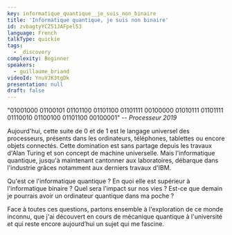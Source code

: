 ```yaml
---
key: informatique_quantique__je_suis_non_binaire
title: 'Informatique quantique, je suis non binaire'
id: zvbagtyYCZ51JAFpel53
language: French
talkType: quickie
tags:
  - _discovery
complexity: Beginner
speakers:
  - guillaume_briand
videoId: YnuVJK3tgDk
presentation: null
draft: false
---
```

"01001000 01100101 01101100 01101100 01101111 00100000 01010111 01101111 01110010 01100100 01101100 00100001"
-- *Processeur 2019*


Aujourd'hui, cette suite de 0 et de 1 est le langage universel des processeurs, présents dans les ordinateurs, téléphones, tablettes ou encore objets connectés. Cette domination est sans partage depuis les travaux d'Alan Turing et son concept de machine universelle. Mais l'informatique quantique, jusqu'à maintenant cantonner aux laboratoires, débarque dans l'industrie grâces notamment aux derniers travaux d'IBM.


Qu'est ce l'informatique quantique ? En quoi elle est supérieur à l'informatique binaire ? Quel sera l'impact sur nos vies ? Est-ce que demain je pourrais avoir un ordinateur quantique dans ma poche ?


Face à toutes ces questions, partons ensemble à l'exploration de ce monde inconnu, que j'ai découvert en cours de mécanique quantique à l'université et qui reste encore aujourd’hui un sujet qui me fascine.